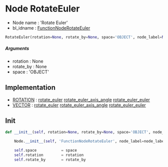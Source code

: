 # Node RotateEuler

- Node name : 'Rotate Euler'
- bl_idname : [FunctionNodeRotateEuler](https://docs.blender.org/api/current/bpy.types.FunctionNodeRotateEuler.html)


``` python
RotateEuler(rotation=None, rotate_by=None, space='OBJECT', node_label=None, node_color=None)
```
##### Arguments

- rotation : None
- rotate_by : None
- space : 'OBJECT'

## Implementation

- [ROTATION](/docs/GeoNodes/socket_ROTATION.md) : [rotate_euler](/docs/GeoNodes/socket_ROTATION.md#rotate_euler) [rotate_euler_axis_angle](/docs/GeoNodes/socket_ROTATION.md#rotate_euler_axis_angle) [rotate_euler_euler](/docs/GeoNodes/socket_ROTATION.md#rotate_euler_euler)
- [VECTOR](/docs/GeoNodes/socket_VECTOR.md) : [rotate_euler](/docs/GeoNodes/socket_VECTOR.md#rotate_euler) [rotate_euler_axis_angle](/docs/GeoNodes/socket_VECTOR.md#rotate_euler_axis_angle) [rotate_euler_euler](/docs/GeoNodes/socket_VECTOR.md#rotate_euler_euler)

## Init

``` python
def __init__(self, rotation=None, rotate_by=None, space='OBJECT', node_label=None, node_color=None):

    Node.__init__(self, 'FunctionNodeRotateEuler', node_label=node_label, node_color=node_color)

    self.space           = space
    self.rotation        = rotation
    self.rotate_by       = rotate_by
```
